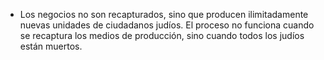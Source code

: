 - Los negocios no son recapturados, sino que producen ilimitadamente nuevas unidades de ciudadanos judíos. El proceso no funciona cuando se recaptura los medios de producción, sino cuando todos los judíos están muertos.